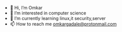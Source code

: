 - 👋 Hi, I’m Omkar
- 👀 I’m interested in computer science
- 🌱 I’m currently learning linux,it security,server
- 📫 How to reach me omkargadale@protonmail.com

<!---
Omkar9762823144/Omkar9762823144 is a ✨ special ✨ repository because its `README.md` (this file) appears on your GitHub profile.
You can click the Preview link to take a look at your changes.
--->
